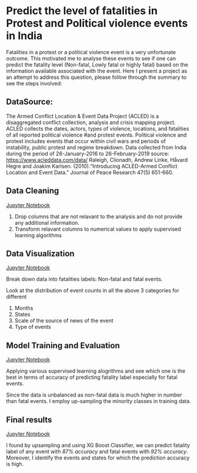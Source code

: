 # Predict the level of fatalities in Protest and Political violence events in India

Fatalities in a protest or a political violence event is a very unfortunate outcome. This motivated me to analyse these events to see if one can predict the fatality level (Non-fatal, Lowly fatal or highly fatal) based on the information available associated with the event. Here I present a project as an attempt to address this question, please follow through the summary to see the steps involved:


## DataSource:

The Armed Conflict Location & Event Data Project (ACLED) is a disaggregated conflict collection, analysis and crisis
mapping project. ACLED collects the dates, actors, types of violence, locations, and fatalities of all reported political violence 
#and protest events. Political violence and protest includes events that occur within civil wars and periods of instability, public protest and regime breakdown. Data collected from India during the period of 26-January-2016 to 26-February-2019
source: https://www.acleddata.com/data/
Raleigh, Clionadh, Andrew Linke, Håvard Hegre and Joakim Karlsen. (2010).“Introducing ACLED-Armed Conflict Location and Event Data.” Journal of Peace Research 47(5) 651-660.

## Data Cleaning

[Jupyter Notebook](https://github.com/ViditAg/Predict_Political_violence_Fatalities/blob/master/Data_Cleaning.ipynb)

1. Drop columns that are not relavant to the analysis and do not provide any additional information.
2. Transform relavant columns to numerical values to apply supervised learning algorithms

## Data Visualization

[Jupyter Notebook](https://github.com/ViditAg/Predict_Political_violence_Fatalities/blob/master/Data_visualization.ipynb)

Break down data into fatalities labels: Non-fatal and fatal events.

Look at the distribution of event counts in all the above 3 categories for different

1. Months
2. States
4. Scale of the source of news of the event
3. Type of events

## Model Training and Evaluation

[Jupyter Notebook](https://github.com/ViditAg/Predict_Political_violence_Fatalities/blob/master/Model_training_and_evaluation.ipynb)

Applying various supervised learning alogrithms and see which one is the best in terms of accuracy of predicting fatality label especially for fatal events.

Since the data is unbalanced as non-fatal data is much higher in number than fatal events. I employ up-sampling the minority classes in training data.

## Final results

[Jupyter Notebook](https://github.com/ViditAg/Predict_Political_violence_Fatalities/blob/master/Final_Results.ipynb)

I found by upsampling and using XG Boost Classifier, we can predict fatality label of any event with *87% accuracy* and fatal events with *92% accuracy*. Moreover, I identify the events and states for which the prediction accuracy is high.
